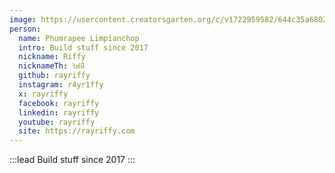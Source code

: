 ```yaml
---
image: https://usercontent.creatorsgarten.org/c/v1722959582/644c35a6802c02345887f156/rayriffy_j0nog9.webp # A young man with glasses and a warm smile, set against a vibrant peach-colored background.
person:
  name: Phumrapee Limpianchop
  intro: Build stuff since 2017
  nickname: Riffy
  nicknameTh: ริฟฟี่
  github: rayriffy
  instagram: r4yr1ffy
  x: rayriffy
  facebook: rayriffy
  linkedin: rayriffy
  youtube: rayriffy
  site: https://rayriffy.com
---
```


:::lead
Build stuff since 2017
:::
